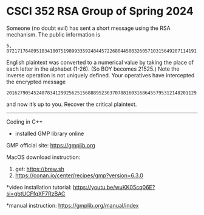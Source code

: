 # CSCI 352 RSA Group of Spring 2024

Someone (no doubt evil) has sent a short message using the RSA mechanism. The public information is 

    5, 8721717648951034180751989933592484457226804450832605710315649207114191.

English plaintext was converted to a numerical value by taking the place of each letter in the
alphabet (1-26). (So BOY becomes 21525.) Note the inverse operation is not uniquely defined. 
Your operatives have intercepted the encrypted message 

    2016279054524078341299256251568889523037078816031686455795312148201129

and now it’s up to you. Recover the critical plaintext.

----------
Coding in C++
- installed GMP library online
  
GMP official site: https://gmplib.org


MacOS download instruction:
1. get: https://brew.sh
2. https://conan.io/center/recipes/gmp?version=6.3.0

*video installation tutorial: https://youtu.be/wuKK05cq06E?si=gbtUCFfqXF7RzBAC

*manual instruction: https://gmplib.org/manual/index
